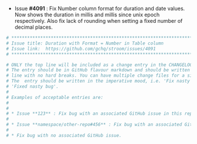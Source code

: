 * Issue **#4091** : Fix Number column format for duration and date values. Now shows the duration in millis and millis since unix epoch respectively. Also fix lack of rounding when setting a fixed number of decimal places.


```sh
# ********************************************************************************
# Issue title: Duration with Format = Number in Table column
# Issue link:  https://github.com/gchq/stroom/issues/4091
# ********************************************************************************

# ONLY the top line will be included as a change entry in the CHANGELOG.
# The entry should be in GitHub flavour markdown and should be written on a SINGLE
# line with no hard breaks. You can have multiple change files for a single GitHub issue.
# The  entry should be written in the imperative mood, i.e. 'Fix nasty bug' rather than
# 'Fixed nasty bug'.
#
# Examples of acceptable entries are:
#
#
# * Issue **123** : Fix bug with an associated GitHub issue in this repository
#
# * Issue **namespace/other-repo#456** : Fix bug with an associated GitHub issue in another repository
#
# * Fix bug with no associated GitHub issue.
```
